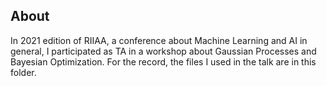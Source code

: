 ## About

In 2021 edition of RIIAA, a conference about Machine Learning and AI in general, I participated as TA in a workshop about Gaussian Processes and Bayesian Optimization. For the record, the files I used in the talk are in this folder.
